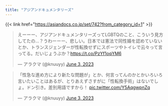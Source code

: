 ```yaml
---
title: "アジアンドキュメンタリーズ"
---
```


{{< link href="https://asiandocs.co.jp/set/742?from_category_id=1" >}}

<blockquote class="twitter-tweet"><p lang="ja" dir="ltr">えーーー、アジアンドキュメンタリーズってLGBTQのこと、こういう見方してたの…？うわーーー、悲しい。日本では憲法で同性婚を認めていないとか、トランスジェンダーが性転換せずにスポーツやトイレで云々って言ってる。だいじょうぶか？<a href="https://t.co/PzYf1oqYM6">https://t.co/PzYf1oqYM6</a></p>&mdash; アラクマ (@knuuyy) <a href="https://twitter.com/knuuyy/status/1664999435821019139?ref_src=twsrc%5Etfw">June 3, 2023</a></blockquote> <script async src="https://platform.twitter.com/widgets.js" charset="utf-8"></script> 

<blockquote class="twitter-tweet"><p lang="ja" dir="ltr">「性急な進め方により新たな問題が」とか、何言ってんのかとかいろいろ言いたいことはあるが、とりあえずさすがに「性転換手術」はないでしょ。ドン引き。差別用語ですから！ <a href="https://t.co/Y5AqgwpnZq">pic.twitter.com/Y5AqgwpnZq</a></p>&mdash; アラクマ (@knuuyy) <a href="https://twitter.com/knuuyy/status/1665001156530282496?ref_src=twsrc%5Etfw">June 3, 2023</a></blockquote> <script async src="https://platform.twitter.com/widgets.js" charset="utf-8"></script> 